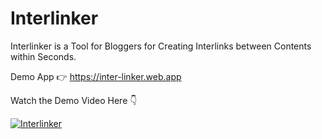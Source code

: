 # Interlinker

Interlinker is a Tool for Bloggers for Creating Interlinks between Contents within Seconds.

Demo App 👉 https://inter-linker.web.app

Watch the Demo Video Here 👇

[![Interlinker](https://img.youtube.com/vi/8dQ0fsOxI4U/0.jpg)](https://www.youtube.com/watch?v=8dQ0fsOxI4U)
